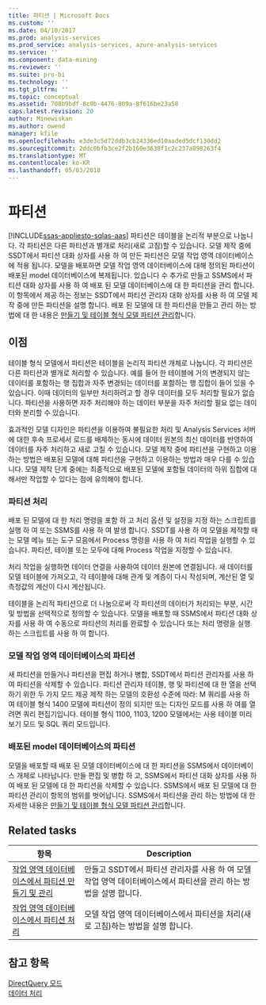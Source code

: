 ```yaml
---
title: 파티션 | Microsoft Docs
ms.custom: ''
ms.date: 04/10/2017
ms.prod: analysis-services
ms.prod_service: analysis-services, azure-analysis-services
ms.service: ''
ms.component: data-mining
ms.reviewer: ''
ms.suite: pro-bi
ms.technology: ''
ms.tgt_pltfrm: ''
ms.topic: conceptual
ms.assetid: 708b9bdf-8c0b-4476-809a-8f616be23a58
caps.latest.revision: 20
author: Minewiskan
ms.author: owend
manager: kfile
ms.openlocfilehash: e3de3c5d72ddb3cb24336ed10aaded5dcf130dd2
ms.sourcegitcommit: 2ddc0bfb3ce2f2b160e3638f1c2c237a898263f4
ms.translationtype: MT
ms.contentlocale: ko-KR
ms.lasthandoff: 05/03/2018
---
```

# <a name="partitions"></a>파티션
[!INCLUDE[ssas-appliesto-sqlas-aas](../../includes/ssas-appliesto-sqlas-aas.md)]
  파티션은 테이블을 논리적 부분으로 나눕니다. 각 파티션은 다른 파티션과 별개로 처리(새로 고침)할 수 있습니다. 모델 제작 중에 SSDT에서 파티션 대화 상자를 사용 하 여 만든 파티션은 모델 작업 영역 데이터베이스에 적용 됩니다. 모델을 배포하면 모델 작업 영역 데이터베이스에 대해 정의된 파티션이 배포된 model 데이터베이스에 복제됩니다. 있습니다 수 추가로 만들고 SSMS에서 파티션 대화 상자를 사용 하 여 배포 된 모델 데이터베이스에 대 한 파티션을 관리 합니다.  이 항목에서 제공 하는 정보는 SSDT에서 파티션 관리자 대화 상자를 사용 하 여 모델 제작 중에 만든 파티션을 설명 합니다. 배포 된 모델에 대 한 파티션을 만들고 관리 하는 방법에 대 한 내용은 [만들기 및 테이블 형식 모델 파티션 관리](../../analysis-services/tabular-models/create-and-manage-tabular-model-partitions-ssas-tabular.md)합니다.  
  
##  <a name="bkmk_benefits"></a> 이점  
 테이블 형식 모델에서 파티션은 테이블을 논리적 파티션 개체로 나눕니다. 각 파티션은 다른 파티션과 별개로 처리할 수 있습니다. 예를 들어 한 테이블에 거의 변경되지 않는 데이터를 포함하는 행 집합과 자주 변경되는 데이터를 포함하는 행 집합이 들어 있을 수 있습니다. 이때 데이터의 일부만 처리하려고 할 경우 데이터를 모두 처리할 필요가 없습니다. 파티션을 사용하면 자주 처리해야 하는 데이터 부분을 자주 처리할 필요 없는 데이터와 분리할 수 있습니다.  
  
 효과적인 모델 디자인은 파티션을 이용하여 불필요한 처리 및 Analysis Services 서버에 대한 후속 프로세서 로드를 배제하는 동시에 데이터 원본의 최신 데이터를 반영하여 데이터를 자주 처리하고 새로 고칠 수 있습니다. 모델 제작 중에 파티션을 구현하고 이용하는 방법은 배포된 모델에 대해 파티션을 구현하고 이용하는 방법과 매우 다를 수 있습니다. 모델 제작 단계 중에는 최종적으로 배포된 모델에 포함될 데이터의 하위 집합에 대해서만 작업할 수 있다는 점에 유의해야 합니다.  
  
### <a name="processing-partitions"></a>파티션 처리  
 배포 된 모델에 대 한 처리 명령을 포함 하 고 처리 옵션 및 설정을 지정 하는 스크립트를 실행 하 여 또는 SSMS를 사용 하 여 발생 합니다. SSDT를 사용 하 여 모델을 제작할 때는 모델 메뉴 또는 도구 모음에서 Process 명령을 사용 하 여 처리 작업을 실행할 수 있습니다. 파티션, 테이블 또는 모두에 대해 Process 작업을 지정할 수 있습니다.  
  
 처리 작업을 실행하면 데이터 연결을 사용하여 데이터 원본에 연결됩니다. 새 데이터를 모델 테이블에 가져오고, 각 테이블에 대해 관계 및 계층이 다시 작성되며, 계산된 열 및 측정값의 계산이 다시 계산됩니다.  
  
 테이블을 논리적 파티션으로 더 나눔으로써 각 파티션의 데이터가 처리되는 부분, 시간 및 방법을 선택적으로 정의할 수 있습니다. 모델을 배포할 때 SSMS에서 파티션 대화 상자를 사용 하 여 수동으로 파티션의 처리를 완료할 수 있습니다 또는 처리 명령을 실행 하는 스크립트를 사용 하 여 합니다.  
  
### <a name="partitions-in-the-model-workspace-database"></a>모델 작업 영역 데이터베이스의 파티션  
 새 파티션을 만들거나 파티션을 편집 하거나 병합, SSDT에서 파티션 관리자를 사용 하 여 파티션을 삭제할 수 있습니다. 파티션 관리자 테이블, 행 및 파티션에 대 한 열을 선택 하기 위한 두 가지 모드 제공 제작 하는 모델의 호환성 수준에 따라: M 쿼리를 사용 하 여 테이블 형식 1400 모델에 파티션이 정의 되지만 또는 디자인 모드를 사용 하 여를 열려면 쿼리 편집기입니다. 테이블 형식 1100, 1103, 1200 모델에서는 사용 테이블 미리 보기 모드 및 SQL 쿼리 모드입니다. 
  
### <a name="partitions-in-a-deployed-model-database"></a>배포된 model 데이터베이스의 파티션  
 모델을 배포할 때 배포 된 모델 데이터베이스에 대 한 파티션을 SSMS에서 데이터베이스 개체로 나타납니다. 만들 편집 및 병합 하 고, SSMS에서 파티션 대화 상자를 사용 하 여 배포 된 모델에 대 한 파티션을 삭제할 수 있습니다. SSMS에서 배포 된 모델에 대 한 파티션 관리이 항목의 범위를 벗어납니다. SSMS에서 파티션을 관리 하는 방법에 대 한 자세한 내용은 [만들기 및 테이블 형식 모델 파티션 관리](../../analysis-services/tabular-models/create-and-manage-tabular-model-partitions-ssas-tabular.md)합니다.  
  
##  <a name="bkmk_related_tasks"></a> Related tasks  
  
|항목|Description|  
|-----------|-----------------|  
|[작업 영역 데이터베이스에서 파티션 만들기 및 관리](../../analysis-services/tabular-models/create-and-manage-partitions-in-the-workspace-database-ssas-tabular.md)|만들고 SSDT에서 파티션 관리자를 사용 하 여 모델 작업 영역 데이터베이스에서 파티션을 관리 하는 방법을 설명 합니다.|  
|[작업 영역 데이터베이스에서 파티션 처리](../../analysis-services/tabular-models/process-partitions-in-the-workspace-databse-ssas-tabular.md)|모델 작업 영역 데이터베이스에서 파티션을 처리(새로 고침)하는 방법을 설명 합니다.|  
  
## <a name="see-also"></a>참고 항목  
 [DirectQuery 모드](../../analysis-services/tabular-models/directquery-mode-ssas-tabular.md)   
 [데이터 처리](../../analysis-services/tabular-models/process-data-ssas-tabular.md)  
  
  
